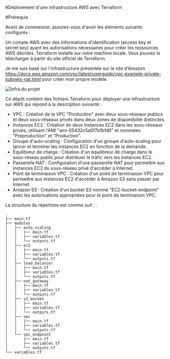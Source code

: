 #Déploiement d'une infrastructure AWS avec Terraform

#Prérequis

Avant de commencer, assurez-vous d'avoir les éléments suivants configurés :

Un compte AWS avec des informations d'identification (access key et secret key) ayant les autorisations nécessaires pour créer les ressources AWS décrites.
Terraform installé sur votre machine locale. Vous pouvez le télécharger à partir du site officiel de Terraform.

Je me suis basé sur l'infrastructure présentée sur le site d'Amazon https://docs.aws.amazon.com/vpc/latest/userguide/vpc-example-private-subnets-nat.html pour créer mon propre modèle.

![Infra du projet](https://docs.aws.amazon.com/images/vpc/latest/userguide/images/vpc-example-private-subnets.png)

Ce dépôt contient des fichiers Terraform pour déployer une infrastructure sur AWS qui répond à la description suivante :
- VPC : Création de la VPC "Production" avec deux sous-réseaux publics et deux sous-réseaux privés dans deux zones de disponibilité distinctes.
- Instances EC2 : Création de deux instances EC2 dans les sous-réseaux privés, utilisant l'AMI "ami-05432c5a0f7b1bfd0" et nommées "Preproduction" et "Production".
- Groupe d'auto-scaling : Configuration d'un groupe d'auto-scaling pour lancer et terminer les instances EC2 en fonction de la demande.
- Équilibreur de charge : Création d'un équilibreur de charge dans le sous-réseau public pour distribuer le trafic vers les instances EC2.
- Passerelle NAT : Configuration d'une passerelle NAT pour permettre aux instances EC2 du sous-réseau privé d'accéder à Internet.
- Point de terminaison VPC : Création d'un point de terminaison VPC pour permettre aux instances EC2 d'accéder à Amazon S3 sans passer par Internet.
- Amazon S3 : Création d'un bucket S3 nommé "EC2-bucket-endpoint" avec les autorisations appropriées pour le point de terminaison VPC.

La structure du répertoire est comme suit :
.
```
.
├── main.tf
├── modules
│   ├── auto_scaling
│   │   ├── main.tf
│   │   ├── variables.tf
│   │   └── outputs.tf
│   ├── ec2
│   │   ├── main.tf
│   │   ├── variables.tf
│   │   └── outputs.tf
│   ├── load_balancer
│   │   ├── main.tf
│   │   ├── variables.tf
│   │   └── outputs.tf
│   ├── nat_gateway
│   │   ├── main.tf
│   │   ├── variables.tf
│   │   └── outputs.tf
│   ├── s3_bucket
│   │   ├── main.tf
│   │   ├── variables.tf
│   │   └── outputs.tf
│   ├── vpc
│   │   ├── main.tf
│   │   ├── variables.tf
│   │   └── outputs.tf
│   └── vpc_endpoint
│       ├── main.tf
│       ├── variables.tf
│       └── outputs.tf
└── variables.tf
```






